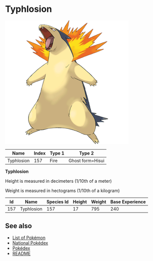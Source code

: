 # Typhlosion


![Typhlosion](images/157.png)

| **Name** | **Index** | **Type 1** | **Type 2** |
|----|----|----|----|
| Typhlosion | 157 | Fire | Ghost form=Hisui  |

**Typhlosion** 


Height is measured in decimeters (1/10th of a meter)

Weight is measured in hectograms (1/10th of a kilogram)

| **Id** | **Name** | **Species Id** | **Height** | **Weight** | **Base Experience** |
|--------|----------|----------------|------------|------------|---------------------|
| 157 | Typhlosion | 157 | 17 | 795 | 240 |


## See also

- [List of Pokémon](../pokemon.md)
- [National Pokédex](../national_pokedex.md)
- [Pokédex](../pokedex.md)
- [README](../README.md)
